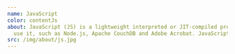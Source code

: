 ```yaml
---
name: JavaScript
color: contentJs
about: JavaScript (JS) is a lightweight interpreted or JIT-compiled programming language with first-class functions. While it is most well-known as the scripting language for Web pages, many non-browser environments also
  use it, such as Node.js, Apache CouchDB and Adobe Acrobat. JavaScript is a prototype-based, multi-paradigm, dynamic language, supporting object-oriented, imperative, and declarative (e.g. functional programming) styles.
src: /img/about/js.jpg
---
```

